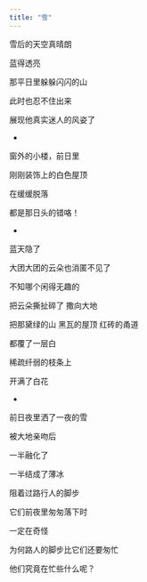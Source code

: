 ```yaml
---
title: "雪"
---
```


雪后的天空真晴朗

蓝得透亮

那平日里躲躲闪闪的山

此时也忍不住出来

展现他真实迷人的风姿了

*

窗外的小楼，前日里

刚刚装饰上的白色屋顶

在缓缓脱落

都是那日头的错咯！

*

蓝天隐了

大团大团的云朵也消匿不见了

不知哪个闲得无趣的

把云朵撕扯碎了  撒向大地

把那黛绿的山  黑瓦的屋顶  红砖的甬道

都覆了一层白

稀疏纤弱的枝条上

开满了白花

*

前日夜里洒了一夜的雪

被大地亲吻后

一半融化了

一半结成了薄冰

阻着过路行人的脚步

它们前夜里匆匆落下时

一定在奇怪

为何路人的脚步比它们还要匆忙

他们究竟在忙些什么呢？